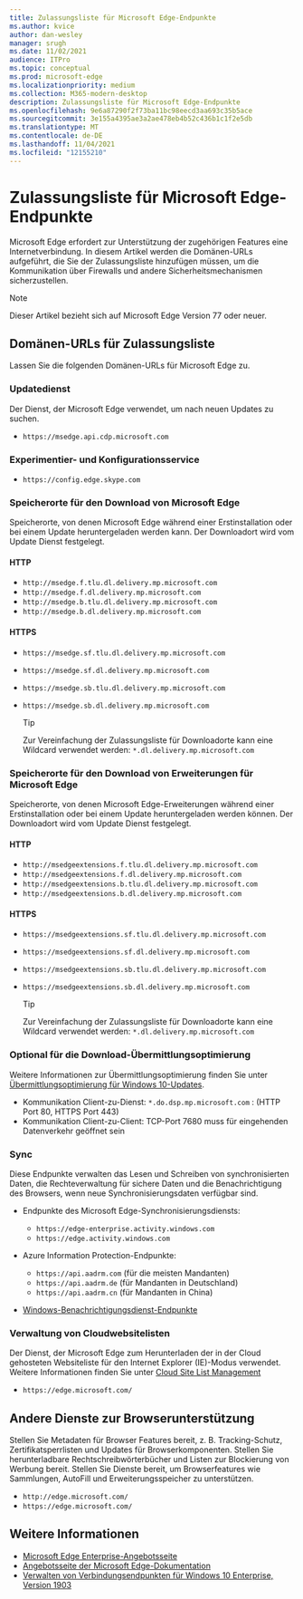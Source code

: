 ```yaml
---
title: Zulassungsliste für Microsoft Edge-Endpunkte
ms.author: kvice
author: dan-wesley
manager: srugh
ms.date: 11/02/2021
audience: ITPro
ms.topic: conceptual
ms.prod: microsoft-edge
ms.localizationpriority: medium
ms.collection: M365-modern-desktop
description: Zulassungsliste für Microsoft Edge-Endpunkte
ms.openlocfilehash: 9e6a87290f2f73ba11bc98eecd3aa693c35b5ace
ms.sourcegitcommit: 3e155a4395ae3a2ae478eb4b52c436b1c1f2e5db
ms.translationtype: MT
ms.contentlocale: de-DE
ms.lasthandoff: 11/04/2021
ms.locfileid: "12155210"
---
```

# <a name="allow-list-for-microsoft-edge-endpoints"></a>Zulassungsliste für Microsoft Edge-Endpunkte

Microsoft Edge erfordert zur Unterstützung der zugehörigen Features eine Internetverbindung. In diesem Artikel werden die Domänen-URLs aufgeführt, die Sie der Zulassungsliste hinzufügen müssen, um die Kommunikation über Firewalls und andere Sicherheitsmechanismen sicherzustellen.

> [!NOTE]
> Dieser Artikel bezieht sich auf Microsoft Edge Version 77 oder neuer.

## <a name="domain-urls-to-allow"></a>Domänen-URLs für Zulassungsliste

Lassen Sie die folgenden Domänen-URLs für Microsoft Edge zu.

### <a name="update-service"></a>Updatedienst

Der Dienst, der Microsoft Edge verwendet, um nach neuen Updates zu suchen.

- `https://msedge.api.cdp.microsoft.com`

### <a name="experimentation-and-configuration-service"></a>Experimentier- und Konfigurationsservice

- `https://config.edge.skype.com`

### <a name="download-locations-for-microsoft-edge"></a>Speicherorte für den Download von Microsoft Edge

Speicherorte, von denen Microsoft Edge während einer Erstinstallation oder bei einem Update heruntergeladen werden kann. Der Downloadort wird vom Update Dienst festgelegt.

#### <a name="http"></a>HTTP

- `http://msedge.f.tlu.dl.delivery.mp.microsoft.com`
- `http://msedge.f.dl.delivery.mp.microsoft.com`
- `http://msedge.b.tlu.dl.delivery.mp.microsoft.com`
- `http://msedge.b.dl.delivery.mp.microsoft.com`

#### <a name="https"></a>HTTPS

- `https://msedge.sf.tlu.dl.delivery.mp.microsoft.com`
- `https://msedge.sf.dl.delivery.mp.microsoft.com`
- `https://msedge.sb.tlu.dl.delivery.mp.microsoft.com`
- `https://msedge.sb.dl.delivery.mp.microsoft.com`

  > [!TIP]
  > Zur Vereinfachung der Zulassungsliste für Downloadorte kann eine Wildcard verwendet werden: `*.dl.delivery.mp.microsoft.com`

### <a name="download-locations-for-microsoft-edge-extensions"></a>Speicherorte für den Download von Erweiterungen für Microsoft Edge

Speicherorte, von denen Microsoft Edge-Erweiterungen während einer Erstinstallation oder bei einem Update heruntergeladen werden können. Der Downloadort wird vom Update Dienst festgelegt.

#### <a name="http"></a>HTTP

- `http://msedgeextensions.f.tlu.dl.delivery.mp.microsoft.com`
- `http://msedgeextensions.f.dl.delivery.mp.microsoft.com`
- `http://msedgeextensions.b.tlu.dl.delivery.mp.microsoft.com`
- `http://msedgeextensions.b.dl.delivery.mp.microsoft.com`

#### <a name="https"></a>HTTPS

- `https://msedgeextensions.sf.tlu.dl.delivery.mp.microsoft.com`
- `https://msedgeextensions.sf.dl.delivery.mp.microsoft.com`
- `https://msedgeextensions.sb.tlu.dl.delivery.mp.microsoft.com`
- `https://msedgeextensions.sb.dl.delivery.mp.microsoft.com`

  > [!TIP]
  > Zur Vereinfachung der Zulassungsliste für Downloadorte kann eine Wildcard verwendet werden: `*.dl.delivery.mp.microsoft.com`

### <a name="optionally-for-download-delivery-optimization"></a>Optional für die Download-Übermittlungsoptimierung

Weitere Informationen zur Übermittlungsoptimierung finden Sie unter [Übermittlungsoptimierung für Windows 10-Updates](/windows/deployment/update/waas-delivery-optimization).

- Kommunikation Client-zu-Dienst: `*.do.dsp.mp.microsoft.com` : (HTTP Port 80, HTTPS Port 443)
- Kommunikation Client-zu-Client: TCP-Port 7680 muss für eingehenden Datenverkehr geöffnet sein

### <a name="sync"></a>Sync

Diese Endpunkte verwalten das Lesen und Schreiben von synchronisierten Daten, die Rechteverwaltung für sichere Daten und die Benachrichtigung des Browsers, wenn neue Synchronisierungsdaten verfügbar sind.

- Endpunkte des Microsoft Edge-Synchronisierungsdiensts:

  - `https://edge-enterprise.activity.windows.com`
  - `https://edge.activity.windows.com`

- Azure Information Protection-Endpunkte:

  - `https://api.aadrm.com` (für die meisten Mandanten)
  - `https://api.aadrm.de` (für Mandanten in Deutschland)
  - `https://api.aadrm.cn` (für Mandanten in China)

- [Windows-Benachrichtigungsdienst-Endpunkte](/windows/uwp/design/shell/tiles-and-notifications/firewall-allowlist-config)

### <a name="cloud-site-list-management"></a>Verwaltung von Cloudwebsitelisten

Der Dienst, der Microsoft Edge zum Herunterladen der in der Cloud gehosteten Websiteliste für den Internet Explorer (IE)-Modus verwendet. Weitere Informationen finden Sie unter [Cloud Site List Management](https://aka.ms/CloudSiteList)

- `https://edge.microsoft.com/`

## <a name="other-browser-support-services"></a>Andere Dienste zur Browserunterstützung

Stellen Sie Metadaten für Browser Features bereit, z. B. Tracking-Schutz, Zertifikatsperrlisten und Updates für Browserkomponenten. Stellen Sie herunterladbare Rechtschreibwörterbücher und Listen zur Blockierung von Werbung bereit. Stellen Sie Dienste bereit, um Browserfeatures wie Sammlungen, AutoFill und Erweiterungsspeicher zu unterstützen.

- `http://edge.microsoft.com/`
- `https://edge.microsoft.com/`

## <a name="see-also"></a>Weitere Informationen

- [Microsoft Edge Enterprise-Angebotsseite](https://aka.ms/EdgeEnterprise)
- [Angebotsseite der Microsoft Edge-Dokumentation](./index.yml)
- [Verwalten von Verbindungsendpunkten für Windows 10 Enterprise, Version 1903](/windows/privacy/manage-windows-1903-endpoints)